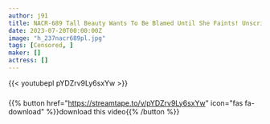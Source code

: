 ```yaml
---
author: j91
title: NACR-689 Tall Beauty Wants To Be Blamed Until She Faints! Unscripted Performance With Yuina Taki! !
date: 2023-07-20T00:00:00Z
image: "h_237nacr689pl.jpg"
tags: [Censored, ]
maker: []
actress: []
---
```



{{< youtubepl pYDZrv9Ly6sxYw >}}
###

{{% button href="https://streamtape.to/v/pYDZrv9Ly6sxYw" icon="fas fa-download" %}}download this video{{% /button %}}
